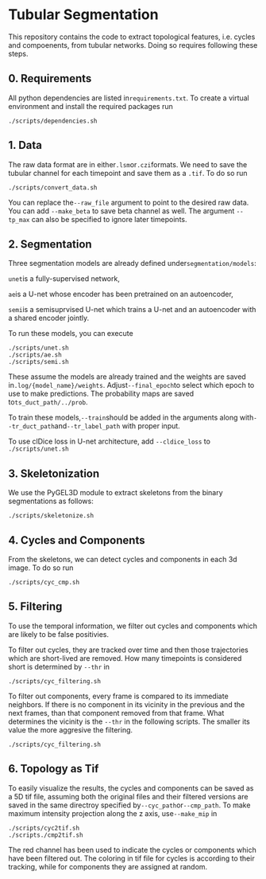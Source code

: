 # Tubular Segmentation
This repository contains the code to extract topological features, i.e. cycles and compoenents, from tubular networks. Doing so requires following these steps.

## 0. Requirements
All python dependencies are listed in`requirements.txt`. To create a virtual environment and install the required packages run
```
./scripts/dependencies.sh
```

## 1. Data
The raw data format are in either`.lsm`or`.czi`formats. We need to save the tubular channel for each timepoint and save them as a `.tif`. To do so run
```
./scripts/convert_data.sh
```
You can replace the`--raw_file` argument to point to the desired raw data. You can add `--make_beta` to save beta channel as well. The argument `--tp_max` can also be specified
to ignore later timepoints.
## 2. Segmentation
Three segmentation models are already defined under`segmentation/models`:

`unet`is a fully-supervised network,

`ae`is a U-net whose encoder has been pretrained on an autoencoder,

`semi`is a semisuprvised U-net which trains a U-net and an autoencoder with a shared encoder jointly.

To run these models, you can execute
```
./scripts/unet.sh
./scripts/ae.sh
./scripts/semi.sh
```
These assume the models are already trained and the weights are saved in`.log/{model_name}/weights`. Adjust`--final_epoch`to select which epoch to use to make predictions.
The probability maps are saved to`ts_duct_path/../prob`.

To train these models,`--train`should be added in the arguments along with`--tr_duct_path`and`--tr_label_path` with proper input.

To use clDice loss in U-net architecture, add `--cldice_loss` to `./scripts/unet.sh`
## 3. Skeletonization
We use the PyGEL3D module to extract skeletons from the binary segmentations as follows:
```
./scripts/skeletonize.sh
```
## 4. Cycles and Components
From the skeletons, we can detect cycles and components in each 3d image. To do so run
```
./scripts/cyc_cmp.sh
```
## 5. Filtering
To use the temporal information, we filter out cycles and components which are likely to be false positivies.

To filter out cycles, they are tracked over time and then those trajectories which are short-lived are removed.  How many timepoints is considered short is determined by `--thr`
in
```
./scripts/cyc_filtering.sh
```
To filter out components, every frame is compared to its immediate neighbors. If there is no component in its vicinity in the previous and the next frames, than that component
removed from that frame. What determines the vicinity is the `--thr` in the following scripts. The smaller its value the more aggresive the filtering.
```
./scripts/cyc_filtering.sh
```
## 6. Topology as Tif
To easily visualize the results, the cycles and components can be saved as a 5D tif file, assuming both the original files and their filtered versions
are saved in the same directroy specified by`--cyc_path`or`--cmp_path`. To make maximum intensity projection along the z axis, use`--make_mip` in
```
./scripts/cyc2tif.sh
./scripts./cmp2tif.sh
```
The red channel has been used to indicate the cycles or components which have been filtered out. The coloring in tif file for cycles is according to their tracking, while for components they are assigned at random.
